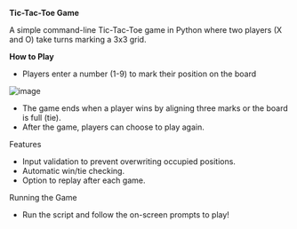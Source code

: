 **Tic-Tac-Toe Game**

A simple command-line Tic-Tac-Toe game in Python where two players (X and O) take turns marking a 3x3 grid.

**How to Play**
- Players enter a number (1-9) to mark their position on the board

![image](https://github.com/user-attachments/assets/c7f0f3b5-bb28-4344-8867-bc2d014dd3ea)

- The game ends when a player wins by aligning three marks or the board is full (tie).
- After the game, players can choose to play again.

Features
- Input validation to prevent overwriting occupied positions.
- Automatic win/tie checking.
- Option to replay after each game.

Running the Game
- Run the script and follow the on-screen prompts to play!
